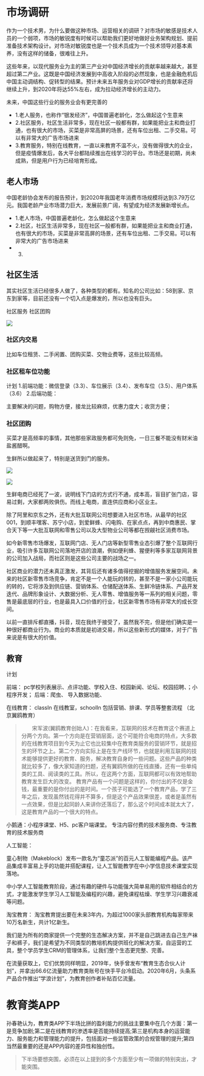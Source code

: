 # 市场调研

作为一个技术男，为什么要做这种市场、运营相关的调研？对市场的敏感是技术人员的一个弱项，市场的敏锐度有时候可以帮助我们更好地做好业务架构规划、提前准备技术架构设计。对市场对敏锐度也是一个技术员成为一个技术领导对基本素养，没有这样的储备，很难往上升。

这些年来，以现代服务业为主的第三产业对中国经济增长的贡献率越来越大，甚至超过第二产业。这既是中国经济发展到中高收入阶段的必然现象，也是金融危机后中国主动调结构、促转型的结果。预计未来五年服务业对GDP增长的贡献率还将继续上升，到2020年将达55%左右，成为拉动经济增长的主动力。

未来，中国这些行业的服务业会有更完善的

- 1.老人服务，也称作“银发经济”，中国普遍老龄化，怎么做起这个生意来
- 2.社区服务，社区生活非常多，现在社区一般都有群，如果能把业主和商业打通，也有很大的市场，买菜是非常高屏的场景，还有车位出租、二手交易。可以有非常大的广告市场进来
- 3.教育服务，特别在线教育，一直以来教育不温不火，没有做得很大的企业，但是疫情爆发后，各大平台都陆续推出在线学习的平台。市场还是初期，尚未成熟，但是用户行为已经培育形成。



## 老人市场
中国老龄协会发布的报告预计，到2020年我国老年消费市场规模将达到3.79万亿元。我国老龄产业市场潜力巨大，发展前景广阔，有望成为经济发展新增长点。

- 1.老人市场，中国普遍老龄化，怎么做起这个生意来
- 2.社区，社区生活非常多，现在社区一般都有群，如果能把业主和商业打通，也有很大的市场，买菜是非常高屏的场景，还有车位出租、二手交易。可以有非常大的广告市场进来
- 3.



## 社区生活

其实社区生活已经很多人做了，各种类型的都有。知名的公司比如：58到家、京东到家等，目前还没有一个切入点是爆发的，所以也没有巨头。


社区服务
社区团购



![](https://tva1.sinaimg.cn/large/00831rSTly1gchvypnfruj30t60jl0x9.jpg)


### 社区内交易

比如车位租赁、二手闲置、团购买菜、交物业费等，这些比较高频。

### 社区租车位功能

计划
1.前端功能：微信登录（3.3）、车位展示（3.4）、发布车位（3.5）、用户体系（3.6）
2.后端功能：

主要解决的问题，购物方便，接龙比较麻烦，优惠力度大；收货方便；

### 社区团购

买菜才是高频率的事情，其他那些家政服务都可免则免，一日三餐不能没有财米油盐酱醋啊。

生鲜所以做起来了，特别是送货到门的服务。

![](https://tva1.sinaimg.cn/large/00831rSTly1gcfmqzzsqkj30nv0gowh3.jpg)

![](https://tva1.sinaimg.cn/large/00831rSTly1gcfms2k9w5j30wu0gf78m.jpg)

生鲜电商已经死了一波，说明线下门店的方式行不通，成本高，盲目扩张门店，容易过剩，大家都两败俱伤。而线上电商，直连供应商和小区业主。

除了阿里和京东之外，还有大批互联网公司想要进入社区市场，从最早的社区001，到顺丰嘿客、苏宁小店，到爱鲜蜂、闪电购、在家点点，再到中商惠民、掌合天下等一大批互联网和零售公司以及大型物业公司等都在觊觎社区消费市场。

如今新零售市场爆发，互联网门店、无人门店等新型零售业态引爆了整个互联网行业，吸引许多互联网公司落地开店的浪潮，例如便利蜂、猩便利等多家互联网背景的公司加入战局，而社区则是这些公司主要的战场之一。

社区商业的潜力还未真正激发，其背后还有诸多值得挖掘的增值服务发展空间。未来的社区新零售市场竞争，肯定不是一个人能玩的转的，甚至不是一家小公司能玩的转的，它将涉及到供应链、营销体系、仓储配送体系、生鲜冷链体系、产品开发迭代、品牌形象设计、大数据分析、无人零售、增值服务等一系列的相关问题，零售是最底层的行业，也是最具入口价值的行业，社区新零售市场有非常大的成长空间。


以前一直排斥都直播，抖音，现在我终于接受了，虽然我不完，但是他们确实是一种很好都商业行为。商业的本质就是初进交易，所以这些新形式的媒体，对于广告来说是有很大的价值。

## 教育

计划

前端： pc学校列表展示、点评功能、学校入住、校园新闻、论坛、校园招聘、；小程序开发；
后端：爬虫、 导入数据功能、


在线教育： classIn 在线教室，schoolIn 包括营销、排课、学员等整套流程 （北京翼鸥教育）

>　　宋军波(翼鸥教育创始人)：在我看来，互联网的技术在教育这个赛道上分两个方向。第一个方向是在营销层面，这个可能符合电商的特点，大多数的在线教育项目到今天为止它也比较集中在教育类服务的营销环节，就是招生的环节之上。第二个方向实际上是在生产线环节，也就是利用互联网的技术能够提供更好的教育、服务，解决教育自身的一些问题。这些产品的种类就比较多了，像大家知道的扫题，还有翼鸥所做的在线直播，还有一些单纯类的工具、阅读类的工具。所以，在这两个方面，互联网都可以有效地帮助教育发生巨大的改变。
>教育产品有一个问题是这样的，你付出的不仅是金钱，最重要的是你付出的是时间。一个孩子可能选了一个教育产品，学了三年之后，发现虽然钱花得并不算多，但是这个产品效果很差，或者是虽然有一点效果，但是比起同龄人来讲你还落后了，那么这个时间成本就太大了，这是教育产品的一个很大的特点。



小鹅通：小程序课堂、H5、pc客户端课堂。 专注内容付费的技术服务商、专注教育的技术服务商


人工智能：

童心制物（Makeblock）发布一款名为“童芯派”的百元人工智能编程产品。该产品集成丰富易上手的功能并搭配课程，让人工智能教学在中小学信息技术课堂实现落地。

中小学人工智能教育阶段，通过有趣的硬件与功能强大简单易用的软件相结合的方式，才能激发学生学习人工智能及编程的兴趣，避免课程枯燥、学生学习兴趣衰减等问题。

淘宝教育：
淘宝教育提出要在未来3年内，为超过1000家头部教育机构每家带来10万名新生，共计1亿新生。

我们是为所有的商家提供一个完整的生态解决方案，并不是自己跳进去自己生产袜子和裤子，我们是希望为不同类型的教培机构提供班化的解决方案，自运营的工具，整个学员学生CRM的管理体系，让我们整个生态更完整、完善。

在流量获取上，它们优势同样明显，2019年，快手曾发布“教育生态合伙人计划”，并拿出66.6亿流量助力教育类账号在快手平台冷启动。2020年6月，头条系产品合作推出“学浪计划”，为教育创作者补贴百亿流量。

# 教育类APP
孙春艳认为，教育类APP下半场比拼的盈利能力的挑战主要集中在几个方面：第一是竞争加剧;第二是在线教育的渗透率是否能持续提高;第三是机构本身的运营能力、服务能力和管理能力的提升，包括面对一些监管政策的合规管理的提升;第四当然最重要的还是APP内容的差异性和独创性。

>下半场要想突围，必须在以上提到的多个方面至少有一项做的特别突出，才能突围。